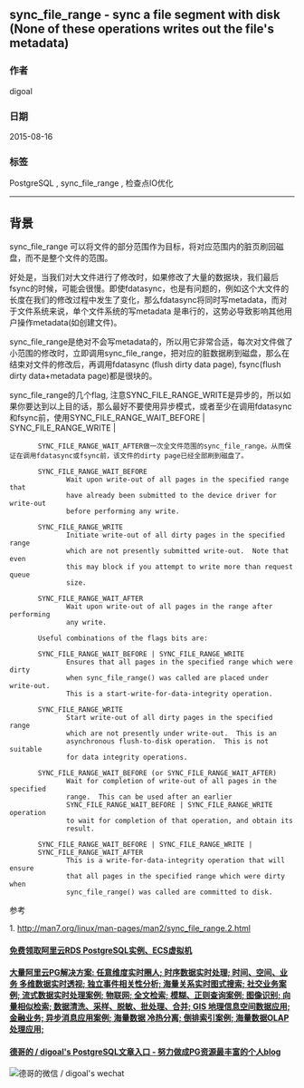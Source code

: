 ## sync_file_range - sync a file segment with disk (None of these operations writes out the file's metadata)   
                                                           
### 作者                                          
digoal                                          
                                          
### 日期                                           
2015-08-16                                     
                                            
### 标签                                          
PostgreSQL , sync_file_range , 检查点IO优化     
                                                      
----                                                      
                                                       
## 背景                                           
sync_file_range 可以将文件的部分范围作为目标，将对应范围内的脏页刷回磁盘，而不是整个文件的范围。  
  
好处是，当我们对大文件进行了修改时，如果修改了大量的数据块，我们最后fsync的时候，可能会很慢。即使fdatasync，也是有问题的，例如这个大文件的长度在我们的修改过程中发生了变化，那么fdatasync将同时写metadata，而对于文件系统来说，单个文件系统的写metadata 是串行的，这势必导致影响其他用户操作metadata(如创建文件)。  
  
sync_file_range是绝对不会写metadata的，所以用它非常合适，每次对文件做了小范围的修改时，立即调用sync_file_range，把对应的脏数据刷到磁盘，那么在结束对文件的修改后，再调用fdatasync (flush dirty data page), fsync(flush dirty data+metadata page)都是很块的。  
  
  
sync_file_range的几个flag, 注意SYNC_FILE_RANGE_WRITE是异步的，所以如果你要达到以上目的话，那么最好不要使用异步模式，或者至少在调用fdatasync和fsync前，使用SYNC_FILE_RANGE_WAIT_BEFORE | SYNC_FILE_RANGE_WRITE |  
  
```  
       SYNC_FILE_RANGE_WAIT_AFTER做一次全文件范围的sync_file_range。从而保证在调用fdatasync或fsync前，该文件的dirty page已经全部刷到磁盘了。  
  
       SYNC_FILE_RANGE_WAIT_BEFORE  
              Wait upon write-out of all pages in the specified range that  
              have already been submitted to the device driver for write-out  
              before performing any write.  
  
       SYNC_FILE_RANGE_WRITE  
              Initiate write-out of all dirty pages in the specified range  
              which are not presently submitted write-out.  Note that even  
              this may block if you attempt to write more than request queue  
              size.  
  
       SYNC_FILE_RANGE_WAIT_AFTER  
              Wait upon write-out of all pages in the range after performing  
              any write.  
  
       Useful combinations of the flags bits are:  
  
       SYNC_FILE_RANGE_WAIT_BEFORE | SYNC_FILE_RANGE_WRITE  
              Ensures that all pages in the specified range which were dirty  
              when sync_file_range() was called are placed under write-out.  
              This is a start-write-for-data-integrity operation.  
  
       SYNC_FILE_RANGE_WRITE  
              Start write-out of all dirty pages in the specified range  
              which are not presently under write-out.  This is an  
              asynchronous flush-to-disk operation.  This is not suitable  
              for data integrity operations.  
  
       SYNC_FILE_RANGE_WAIT_BEFORE (or SYNC_FILE_RANGE_WAIT_AFTER)  
              Wait for completion of write-out of all pages in the specified  
              range.  This can be used after an earlier  
              SYNC_FILE_RANGE_WAIT_BEFORE | SYNC_FILE_RANGE_WRITE operation  
              to wait for completion of that operation, and obtain its  
              result.  
  
       SYNC_FILE_RANGE_WAIT_BEFORE | SYNC_FILE_RANGE_WRITE |  
       SYNC_FILE_RANGE_WAIT_AFTER  
              This is a write-for-data-integrity operation that will ensure  
              that all pages in the specified range which were dirty when  
              sync_file_range() was called are committed to disk.  
```  
  
参考  
  
1\. http://man7.org/linux/man-pages/man2/sync_file_range.2.html  
  
  
  
  
  
  
  
  
  
  
  
  
  
  
  
  
  
  
  
  
  
  
  
  
  
  
  
  
  
  
  
  
  
  
  
  
  
#### [免费领取阿里云RDS PostgreSQL实例、ECS虚拟机](https://www.aliyun.com/database/postgresqlactivity "57258f76c37864c6e6d23383d05714ea")
  
  
#### [大量阿里云PG解决方案: 任意维度实时圈人; 时序数据实时处理; 时间、空间、业务 多维数据实时透视; 独立事件相关性分析; 海量关系实时图式搜索; 社交业务案例; 流式数据实时处理案例; 物联网; 全文检索; 模糊、正则查询案例; 图像识别; 向量相似检索; 数据清洗、采样、脱敏、批处理、合并; GIS 地理信息空间数据应用; 金融业务; 异步消息应用案例; 海量数据 冷热分离; 倒排索引案例; 海量数据OLAP处理应用;](https://yq.aliyun.com/topic/118 "40cff096e9ed7122c512b35d8561d9c8")
  
  
#### [德哥的 / digoal's PostgreSQL文章入口 - 努力做成PG资源最丰富的个人blog](https://github.com/digoal/blog/blob/master/README.md "22709685feb7cab07d30f30387f0a9ae")
  
  
![德哥的微信 / digoal's wechat](../pic/digoal_weixin.jpg "f7ad92eeba24523fd47a6e1a0e691b59")
  
